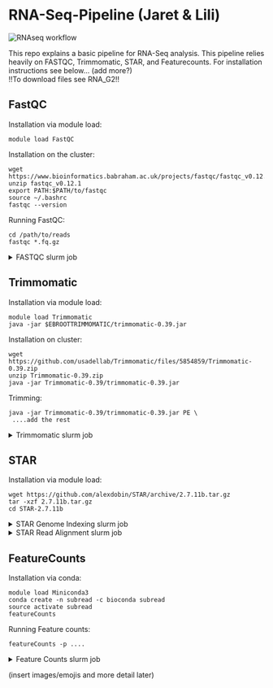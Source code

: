 # RNA-Seq-Pipeline (Jaret & Lili)

![RNAseq workflow ](https://github.com/user-attachments/assets/4e5f4768-09be-4302-809c-eff8fbda234f)

This repo explains a basic pipeline for RNA-Seq analysis. This pipeline relies heavily on FASTQC, Trimmomatic, STAR, and Featurecounts. For installation instructions see below... (add more?)  
!!To download files see RNA_G2!!

## FastQC
<Blurb about fastqc>
<need to doublecheck the installation code>

Installation via module load:
```
module load FastQC
```

Installation on the cluster:
```
wget https://www.bioinformatics.babraham.ac.uk/projects/fastqc/fastqc_v0.12.1.zip
unzip fastqc_v0.12.1
export PATH:$PATH/to/fastqc
source ~/.bashrc
fastqc --version 
```

Running FastQC:

```
cd /path/to/reads
fastqc *.fq.gz
```

<details>
<summary>FASTQC slurm job </summary>

```
#!/bin/bash
# Mass FastQC
#SBATCH --job-name=Batch_FastQC
#SBATCH --cpus-per-task=6
#SBATCH -A <allocation>
#SBATCH --time=24:00:00
#SBATCH --mail-type=ALL
#SBATCH --mail-user=<user>

#Move into directory w reads
cd /projects/intro2gds/I2GDS2024/individual_folders/jaret/data/trimmedreads/trimmomatic/PEtrim

#run fastqc
/home/amichael19/software/FastQC92424/FastQC/fastqc *.fq.gz -o /projects/intro2gds/I2GDS2024/individual_folders/jaret/data/QualityControl/fastqc/trimmomatic
```
</details>

## Trimmomatic
<Blurb about trimmomatic>
<need to doublecheck the installation code>
  
Installation via module load:
```
module load Trimmomatic
java -jar $EBROOTTRIMMOMATIC/trimmomatic-0.39.jar
```

Installation on cluster:

```
wget https://github.com/usadellab/Trimmomatic/files/5854859/Trimmomatic-0.39.zip
unzip Trimmomatic-0.39.zip
java -jar Trimmomatic-0.39/trimmomatic-0.39.jar 
```

Trimming:
```
java -jar Trimmomatic-0.39/trimmomatic-0.39.jar PE \
 ....add the rest
```

<details>
<summary>Trimmomatic slurm job </summary>
  
```
#!/bin/bash
#SBATCH --job-name=trimmomatic_trim
#SBATCH --cpus-per-task=10              
#SBATCH -A <allocation>
#SBATCH --time=48:00:00
#SBATCH --mail-type=ALL
#SBATCH --mail-user=<user>

# Path to the Trimmomatic JAR file
trimmomatic_jar="/apps/packages/tinkercliffs-rome/trimmomatic/0.39/trimmomatic-0.39.jar"

# Path to the adapter file
adapter_file="/apps/packages/tinkercliffs-rome/trimmomatic/0.39/TruSeq3-PE.fa"

# Define the folder containing raw FASTQ files 
raw_folder="/home/amichael19/rawdata/PEreads/" 

# Define the folder containing trimmed FASTQ files 
trim_folder="/home/amichael19/results/trimmomatic/Petrim"

# Check if the folder exists
if [ ! -d "$raw_folder" ]; then
  echo "Error: The specified raw folder does not exist: $raw_folder"
  exit 1
fi

# Loop through all paired-end forward reads (_1.fq.gz files) in the raw folder
for forward_file in "$raw_folder"/*_1.fq.gz; do

  # Check if the forward file exists
  if [ ! -f "$forward_file" ]; then
    echo "Error: Forward file not found: $forward_file"
    continue
  fi

  # Get the base name for the current file (e.g., D0C1)
  base_name=$(basename "$forward_file" "_1.fq.gz")

  # Define the reverse file name
  reverse_file="${raw_folder}/${base_name}_2.fq.gz"

  # Check if the reverse file exists
  if [ ! -f "$reverse_file" ]; then
    echo "Error: Reverse file not found: $reverse_file"
    continue
  fi

  # Define output file names (output will be saved in the same folder as raw files)
  forward_paired_out="${trim_folder}/${base_name}_1.trim.fq.gz"
  forward_unpaired_out="${trim_folder}/${base_name}_1un.trim.fq.gz"
  reverse_paired_out="${trim_folder}/${base_name}_2.trim.fq.gz"
  reverse_unpaired_out="${trim_folder}/${base_name}_2un.trim.fq.gz"

  # Run Trimmomatic with java -jar
  java -jar "$trimmomatic_jar" PE \
    "$forward_file" "$reverse_file" \
    "$forward_paired_out" "$forward_unpaired_out" \
    "$reverse_paired_out" "$reverse_unpaired_out" \
    ILLUMINACLIP:"$adapter_file":4:30:10 MINLEN:30 HEADCROP:10

  # Check if the Trimmomatic command was successful
  if [ $? -eq 0 ]; then
    echo "Successfully processed $base_name."
  else
    echo "Error processing $base_name. Check the input files and parameters."
  fi

done

echo "All files have been processed and saved in $trim_folder."
```
</details>

## STAR
<Blurb about STAR>
<need to check installation instructions>

Installation via module load:
```
wget https://github.com/alexdobin/STAR/archive/2.7.11b.tar.gz
tar -xzf 2.7.11b.tar.gz
cd STAR-2.7.11b
```

<details>
<summary>STAR Genome Indexing slurm job </summary>

```
#!/bin/bash
# STAR Genome Indexing
#SBATCH --job-name=STAR-hybridgenomeindex 
#SBATCH --cpus-per-task=6
#SBATCH --ntasks=1             
#SBATCH -A <allocation>
#SBATCH --time=62:00:00
#SBATCH -p normal_q
#SBATCH --output=STARslurmlog.out
#SBATCH --mail-type=ALL
#SBATCH --mail-user=<user>

echo "Starting..."
date
time

cd /home/amichael19/software/STAR10424/STAR-2.7.11b/source

# Define variables

GENOME_DIR=/home/amichael19/results/STAR/trimmomaticindex
FASTA_DIR=/home/amichael19/rawdata/genomicfastas/hybridgenome.fa
GTF_DIR=/home/amichael19/rawdata/gtfs/hybridgenome.gtf

# Run STAR to create genome index
./STAR --runThreadN 6 \
--runMode genomeGenerate \
--genomeDir $GENOME_DIR \
--genomeFastaFiles $FASTA_DIR \
--sjdbGTFfile $GTF_DIR \
--sjdbOverhang 99

echo "Finished!"
date
time

exit;
```
</details>

<details>
<summary>STAR Read Alignment slurm job </summary>
  
```
#!/bin/bash
# STAR Read Mapping - D3
#SBATCH --job-name=STAR-hybridreadmapping-Day3
#SBATCH --cpus-per-task=10
#SBATCH --mem=96G
#SBATCH --ntasks=1             
#SBATCH -A <allocation>
#SBATCH --time=48:00:00
#SBATCH -p normal_q
#SBATCH --output=STARslurmlogD3.out
#SBATCH --mail-type=ALL
#SBATCH --mail-user=<user>

echo "Starting..."
date
time

cd /home/amichael19/software/STAR10424/STAR-2.7.11b/source

# Define variables

GENOME_DIR=/projects/intro2gds/I2GDS2024/individual_folders/jaret/data/STAR/PEgenomeindex
OUTPUT_DIR=/projects/intro2gds/I2GDS2024/individual_folders/jaret/data/bams/trimmobam/D3
TRIM_DIR=/projects/intro2gds/I2GDS2024/individual_folders/jaret/data/trimmedreads/trimmomatic/PEtrim
PREFIX=D3trimmo

# Run STAR to align paired-end RNA-seq data
./STAR --runThreadN 10 \
--genomeDir $GENOME_DIR \
--readFilesIn ${TRIM_DIR}/D3C1_1.fq.gz,${TRIM_DIR}/D3C2_1.fq.gz,${TRIM_DIR}/D3C4_1.fq.gz,${TRIM_DIR}/D3P1_1.fq.gz,${TRIM_DIR}/D3P2_1.fq.gz,${TRIM_DIR}/D3P3_1.fq.gz,${TRIM_DIR}/D3P4_1.fq.gz ${TRIM_DIR}/D3C1_2.fq.gz,${TRIM_DIR}/D3C2_2.fq.gz,${TRIM_DIR}/D3C4_2.fq.gz,${TRIM_DIR}/D3P1_2.fq.gz,${TRIM_DIR}/D3P2_2.fq.gz,${TRIM_DIR}/D3P3_2.fq.gz,${TRIM_DIR}/D3P4_2.fq.gz \
--readFilesCommand zcat \
--outSAMtype BAM SortedByCoordinate \
--outFileNamePrefix ${OUTPUT_DIR}/${PREFIX}_ 

echo "Finished!"
date
time

exit;
```
</details>

## FeatureCounts
<Blurb about Featurecounts>
<need to check installation instructions>

Installation via conda:
```
module load Miniconda3
conda create -n subread -c bioconda subread
source activate subread
featureCounts
```

Running Feature counts:
```
featureCounts -p ....
```

<details>
<summary>Feature Counts slurm job</summary>
  
```
#!/bin/bash
# Featurecounts
#SBATCH --job-name=Featurecounts
#SBATCH --cpus-per-task=6
#SBATCH --mem=32G
#SBATCH --ntasks=1
#SBATCH -A <allocation>
#SBATCH --time=48:00:00
#SBATCH -p normal_q
#SBATCH --output=featurecountslog.out
#SBATCH --mail-type=ALL
#SBATCH --mail-user=<user>

# Declare Variables
ANNO_DIR=/home/amichael19/rawdata/gtfs/hybridgenome.gtf
OUTPUT_DIR=/projects/intro2gds/I2GDS2024/individual_folders/jaret/data/featurecounts/raw/hybridfeaturecounts.txt

# Run featurecounts
featureCounts -a $ANNO_DIR -o $OUTPUT_DIR \
/projects/intro2gds/I2GDS2024/individual_folders/jaret/data/bams/rawbam/D0/D0raw_Aligned.sortedByCoord.out.bam \
/projects/intro2gds/I2GDS2024/individual_folders/jaret/data/bams/rawbam/D1/D1raw_Aligned.sortedByCoord.out.bam \
/projects/intro2gds/I2GDS2024/individual_folders/jaret/data/bams/rawbam/D2/D2raw_Aligned.sortedByCoord.out.bam \
/projects/intro2gds/I2GDS2024/individual_folders/jaret/data/bams/rawbam/D3/D3raw_Aligned.sortedByCoord.out.bam \
/projects/intro2gds/I2GDS2024/individual_folders/jaret/data/bams/rawbam/D5/D5raw_Aligned.sortedByCoord.out.bam \
/projects/intro2gds/I2GDS2024/individual_folders/jaret/data/bams/rawbam/D7/D7raw_Aligned.sortedByCoord.out.bam \
/projects/intro2gds/I2GDS2024/individual_folders/jaret/data/bams/rawbam/D10/D10raw_Aligned.sortedByCoord.out.bam
```
</details>



(insert images/emojis and more detail later)

